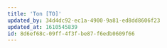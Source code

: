 ```yaml
---
title: 'Ton [TO]'
updated_by: 34d4dc92-ec1a-4900-9a81-ed8dd8606f23
updated_at: 1610545839
id: 8d6ef68c-09ff-4f3f-be87-f6edb0609f66
---
```

